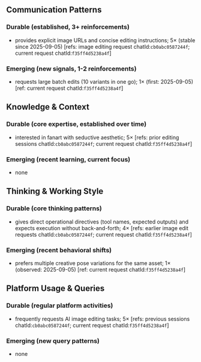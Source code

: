 ## Communication Patterns
### Durable (established, 3+ reinforcements)
- provides explicit image URLs and concise editing instructions; 5× (stable since 2025-09-05) [refs: image editing request chatId:`cb0abc0587244f`; current request chatId:`f35ff4d5238a4f`]

### Emerging (new signals, 1-2 reinforcements)
- requests large batch edits (10 variants in one go); 1× (first: 2025-09-05) [ref: current request chatId:`f35ff4d5238a4f`]

## Knowledge & Context
### Durable (core expertise, established over time)
- interested in fanart with seductive aesthetic; 5× [refs: prior editing sessions chatId:`cb0abc0587244f`; current request chatId:`f35ff4d5238a4f`]

### Emerging (recent learning, current focus)
- none

## Thinking & Working Style
### Durable (core thinking patterns)
- gives direct operational directives (tool names, expected outputs) and expects execution without back-and-forth; 4× [refs: earlier image edit requests chatId:`cb0abc0587244f`; current request chatId:`f35ff4d5238a4f`]

### Emerging (recent behavioral shifts)
- prefers multiple creative pose variations for the same asset; 1× (observed: 2025-09-05) [ref: current request chatId:`f35ff4d5238a4f`]

## Platform Usage & Queries
### Durable (regular platform activities)
- frequently requests AI image editing tasks; 5× [refs: previous sessions chatId:`cb0abc0587244f`; current request chatId:`f35ff4d5238a4f`]

### Emerging (new query patterns)
- none